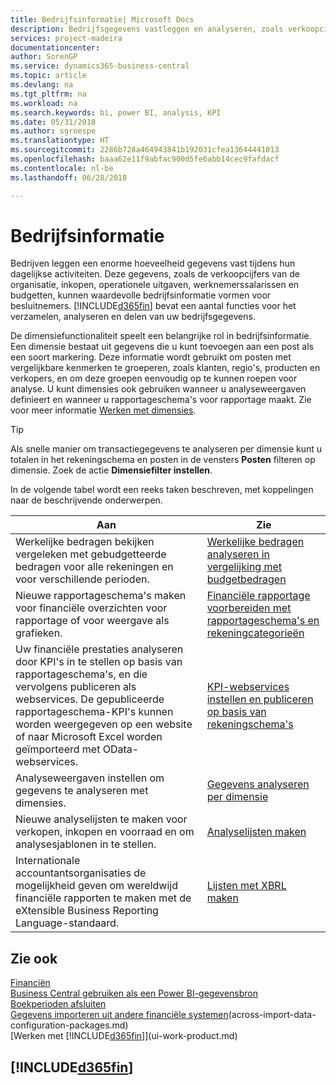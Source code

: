```yaml
---
title: Bedrijfsinformatie| Microsoft Docs
description: Bedrijfsgegevens vastleggen en analyseren, zoals verkoopcijfers, inkopen, operationele uitgaven, werknemerssalarissen en budgetten, die waardevolle informatie kunnen zijn voor bedrijfsinformatie of besluitvorming.
services: project-madeira
documentationcenter: 
author: SorenGP
ms.service: dynamics365-business-central
ms.topic: article
ms.devlang: na
ms.tgt_pltfrm: na
ms.workload: na
ms.search.keywords: bi, power BI, analysis, KPI
ms.date: 05/31/2018
ms.author: sgroespe
ms.translationtype: HT
ms.sourcegitcommit: 2286b728a464943841b192031cfea13644441013
ms.openlocfilehash: baaa62e11f9abfac900d5fe6abb14cec9fafdacf
ms.contentlocale: nl-be
ms.lasthandoff: 06/28/2018

---
```

# <a name="business-intelligence"></a>Bedrijfsinformatie
Bedrijven leggen een enorme hoeveelheid gegevens vast tijdens hun dagelijkse activiteiten. Deze gegevens, zoals de verkoopcijfers van de organisatie, inkopen, operationele uitgaven, werknemerssalarissen en budgetten, kunnen waardevolle bedrijfsinformatie vormen voor besluitnemers. [!INCLUDE[d365fin](includes/d365fin_md.md)] bevat een aantal functies voor het verzamelen, analyseren en delen van uw bedrijfsgegevens.

De dimensiefunctionaliteit speelt een belangrijke rol in bedrijfsinformatie. Een dimensie bestaat uit gegevens die u kunt toevoegen aan een post als een soort markering. Deze informatie wordt gebruikt om posten met vergelijkbare kenmerken te groeperen, zoals klanten, regio's, producten en verkopers, en om deze groepen eenvoudig op te kunnen roepen voor analyse. U kunt dimensies ook gebruiken wanneer u analyseweergaven definieert en wanneer u rapportageschema's voor rapportage maakt. Zie voor meer informatie [Werken met dimensies](finance-dimensions.md).

> [!TIP]
> Als snelle manier om transactiegegevens te analyseren per dimensie kunt u totalen in het rekeningschema en posten in de vensters **Posten** filteren op dimensie. Zoek de actie **Dimensiefilter instellen**.  

In de volgende tabel wordt een reeks taken beschreven, met koppelingen naar de beschrijvende onderwerpen.  

| Aan | Zie |
| --- | --- |
|Werkelijke bedragen bekijken vergeleken met gebudgetteerde bedragen voor alle rekeningen en voor verschillende perioden.|[Werkelijke bedragen analyseren in vergelijking met budgetbedragen](bi-how-analyze-actual-versus-budget.md)|
|Nieuwe rapportageschema's maken voor financiële overzichten voor rapportage of voor weergave als grafieken.|[Financiële rapportage voorbereiden met rapportageschema's en rekeningcategorieën](bi-how-work-account-schedule.md)|
|Uw financiële prestaties analyseren door KPI's in te stellen op basis van rapportageschema's, en die vervolgens publiceren als webservices. De gepubliceerde rapportageschema-KPI's kunnen worden weergegeven op een website of naar Microsoft Excel worden geïmporteerd met OData-webservices.|[KPI-webservices instellen en publiceren op basis van rekeningschema's](bi-how-to-set-up-and-publish-kpi-web-services-based-on-account-schedules.md)|
|Analyseweergaven instellen om gegevens te analyseren met dimensies.|[Gegevens analyseren per dimensie](bi-how-analyze-data-dimension.md)|
|Nieuwe analyselijsten te maken voor verkopen, inkopen en voorraad en om analysesjablonen in te stellen.|[Analyselijsten maken](bi-how-create-analysis-views-reports.md)|
|Internationale accountantsorganisaties de mogelijkheid geven om wereldwijd financiële rapporten te maken met de eXtensible Business Reporting Language-standaard.|[Lijsten met XBRL maken](bi-create-reports-with-xbrl.md)|

## <a name="see-also"></a>Zie ook
[Financiën](finance.md)    
[Business Central gebruiken als een Power BI-gegevensbron](across-how-use-financials-data-source-powerbi.md)  
[Boekperioden afsluiten](year-close-years-periods.md)  
[Gegevens importeren uit andere financiële systemen](across-import-data-configuration-packages.md)(across-import-data-configuration-packages.md)  
[Werken met [!INCLUDE[d365fin](includes/d365fin_md.md)]](ui-work-product.md)

## [!INCLUDE[d365fin](includes/free_trial_md.md)]  
 

